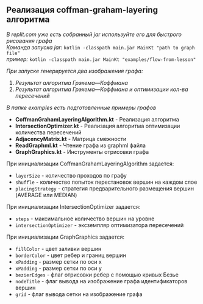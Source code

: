 ## Реализация coffman-graham-layering алгоритма

*В replit.com уже есть собранный jar используйте его для быстрого рисования графа*  
*Команда запуска jar:* `kotlin -classpath main.jar MainKt "path to graph file"`  
*пример:* `kotlin -classpath main.jar MainKt "examples/flow-from-lesson"`

*При запуске генерируется два изображения графа:*
1. *Результат алгоритма Грэхема—Коффмана*
2. *Результат алгоритма Грэхема—Коффмана и оптимизации кол-ва пересечений*

*В папке examples есть подготовленные примеры графов*

- **CoffmanGrahamLayeringAlgorithm.kt** - Реализация алгоритма
- **IntersectionOptimizer.kt** - Реализация алгоритма оптимизации количества пересечений
- **AdjacencyMatrix.kt** - Матрица смежности
- **ReadGraphml.kt** - Чтение графа из graphml файла
- **GraphGraphics.kt** - Инструменты отрисовки графа

При инициализации CoffmanGrahamLayeringAlgorithm задается:
- `layerSize` - количество проходов по графу
- `shuffle` - количество попыток перестановок вершин на каждом слое
- `placingStrategy` - стратегия предварительного размещения вершин (AVERAGE или MEDIAN)

При инициализации IntersectionOptimizer задается:
- `steps` - максимальное количество вершин на уровне
- `intersectionOptimizer` - эксземпляр оптимизатора пересечений

При инициализации GraphGraphics задается:
- `fillColor` - цвет заливки вершин
- `borderColor` - цвет ребер и границ вершин
- `xPadding` - размер сетки по оси x
- `xPadding` - размер сетки по оси y
- `bezierEdges` - флаг отрисовки ребер с помощью кривых Безье
- `nodeTitle` - флаг вывода на изображение графа идентификаторов вершин
- `grid` - флаг вывода сетки на изображение графа
